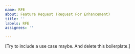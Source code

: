 ```yaml
---
name: RFE
about: Feature Request (Request For Enhancement)
title: ''
labels: RFE
assignees: ''

---
```


[Try to include a use case maybe. And delete this boilerplate.]
